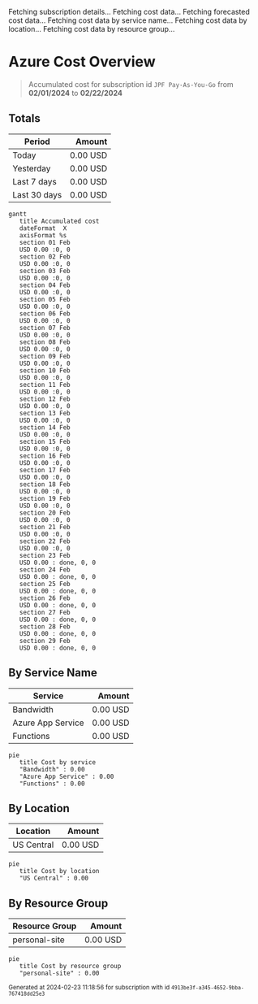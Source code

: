 Fetching subscription details...
Fetching cost data...
Fetching forecasted cost data...
Fetching cost data by service name...
Fetching cost data by location...
Fetching cost data by resource group...
# Azure Cost Overview

> Accumulated cost for subscription id `JPF Pay-As-You-Go` from **02/01/2024** to **02/22/2024**

## Totals

|Period|Amount|
|---|---:|
|Today|0.00 USD|
|Yesterday|0.00 USD|
|Last 7 days|0.00 USD|
|Last 30 days|0.00 USD|

```mermaid
gantt
   title Accumulated cost
   dateFormat  X
   axisFormat %s
   section 01 Feb
   USD 0.00 :0, 0
   section 02 Feb
   USD 0.00 :0, 0
   section 03 Feb
   USD 0.00 :0, 0
   section 04 Feb
   USD 0.00 :0, 0
   section 05 Feb
   USD 0.00 :0, 0
   section 06 Feb
   USD 0.00 :0, 0
   section 07 Feb
   USD 0.00 :0, 0
   section 08 Feb
   USD 0.00 :0, 0
   section 09 Feb
   USD 0.00 :0, 0
   section 10 Feb
   USD 0.00 :0, 0
   section 11 Feb
   USD 0.00 :0, 0
   section 12 Feb
   USD 0.00 :0, 0
   section 13 Feb
   USD 0.00 :0, 0
   section 14 Feb
   USD 0.00 :0, 0
   section 15 Feb
   USD 0.00 :0, 0
   section 16 Feb
   USD 0.00 :0, 0
   section 17 Feb
   USD 0.00 :0, 0
   section 18 Feb
   USD 0.00 :0, 0
   section 19 Feb
   USD 0.00 :0, 0
   section 20 Feb
   USD 0.00 :0, 0
   section 21 Feb
   USD 0.00 :0, 0
   section 22 Feb
   USD 0.00 :0, 0
   section 23 Feb
   USD 0.00 : done, 0, 0
   section 24 Feb
   USD 0.00 : done, 0, 0
   section 25 Feb
   USD 0.00 : done, 0, 0
   section 26 Feb
   USD 0.00 : done, 0, 0
   section 27 Feb
   USD 0.00 : done, 0, 0
   section 28 Feb
   USD 0.00 : done, 0, 0
   section 29 Feb
   USD 0.00 : done, 0, 0
```

## By Service Name

|Service|Amount|
|---|---:|
|Bandwidth|0.00 USD|
|Azure App Service|0.00 USD|
|Functions|0.00 USD|

```mermaid
pie
   title Cost by service
   "Bandwidth" : 0.00
   "Azure App Service" : 0.00
   "Functions" : 0.00
```

## By Location

|Location|Amount|
|---|---:|
|US Central|0.00 USD|

```mermaid
pie
   title Cost by location
   "US Central" : 0.00
```

## By Resource Group

|Resource Group|Amount|
|---|---:|
|personal-site|0.00 USD|

```mermaid
pie
   title Cost by resource group
   "personal-site" : 0.00
```

<sup>Generated at 2024-02-23 11:18:56 for subscription with id `4913be3f-a345-4652-9bba-767418dd25e3`</sup>
